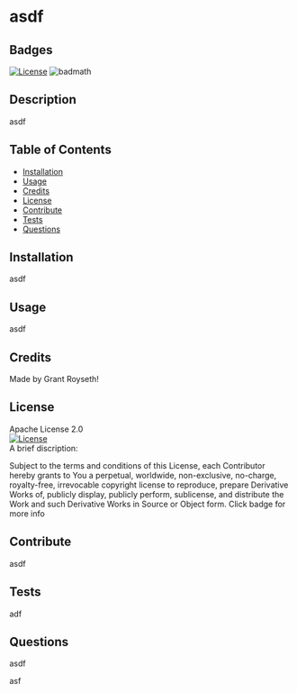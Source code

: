 # asdf
    
## Badges  
 [![License](https://img.shields.io/badge/License-Apache_2.0-blue.svg)](https://opensource.org/licenses/Apache-2.0) ![badmath](https://img.shields.io/github/languages/top/nielsenjared/badmath)
## Description  

asdf
## Table of Contents 

- [Installation](#installation)
- [Usage](#usage)
- [Credits](#credits)
- [License](#license)
- [Contribute](#contribute)
- [Tests](#tests)
- [Questions](#questions)

## Installation
asdf  

## Usage
asdf  

## Credits
Made by Grant Royseth!

## License  
Apache License 2.0  
[![License](https://img.shields.io/badge/License-Apache_2.0-blue.svg)](https://opensource.org/licenses/Apache-2.0)  
A brief discription:

Subject to the terms and conditions of this License, each Contributor hereby grants to You a perpetual, worldwide, non-exclusive, no-charge, royalty-free, irrevocable copyright license to reproduce, prepare Derivative Works of, publicly display, publicly perform, sublicense, and distribute the Work and such Derivative Works in Source or Object form. Click badge for more info

## Contribute
asdf  

## Tests
adf


## Questions
asdf

asf
